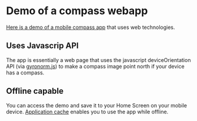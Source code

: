 # Demo of a compass webapp

[Here is a demo of a mobile compass app](/dist) that uses web technologies.

## Uses Javascrip API

The app is essentially a web page that uses the javascript deviceOrientation API (via [gyronorm.js](https://github.com/dorukeker/gyronorm.js#gyronormjs)) to make a compass image point north if your device has a compass.

## Offline capable

You can access the demo and save it to your Home Screen on your mobile device. [Application cache](https://www.w3schools.com/html/html5_app_cache.asp) enables you to use the app while offline.
